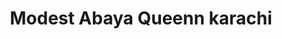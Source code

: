 ---
title: "Modest Abaya Queenn karachi"
url: /karachi/modest-abaya-queenn-karachi/
shop: Kleidung
---